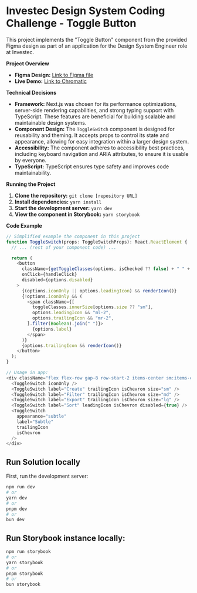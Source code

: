 # Investec Design System Coding Challenge - Toggle Button

This project implements the "Toggle Button" component from the provided Figma design as part of an application for the Design System Engineer role at Investec.

**Project Overview**

* **Figma Design:** [Link to Figma file](https://www.figma.com/design/b5NswTkSDEC3igrYkqfdf4/IDS---Assessment-(2024-11-13-Jaco-Kotzee)?node-id=1-9954&t=8AkGpGfa2JEYZbYv-1)
* **Live Demo:** [Link to Chromatic](https://673b9400d5550feb1975d271-swykolwanc.chromatic.com/?path=/story/ui-toggleswitch--default)

**Technical Decisions**

* **Framework:** Next.js was chosen for its performance optimizations, server-side rendering capabilities, and strong typing support with TypeScript. These features are beneficial for building scalable and maintainable design systems.
* **Component Design:** The `ToggleSwitch` component is designed for reusability and theming. It accepts props to control its state and appearance, allowing for easy integration within a larger design system.
* **Accessibility:** The component adheres to accessibility best practices, including keyboard navigation and ARIA attributes, to ensure it is usable by everyone.
* **TypeScript:** TypeScript ensures type safety and improves code maintainability.

**Running the Project**

1. **Clone the repository:** `git clone [repository URL]`
2. **Install dependencies:** `yarn install`
3. **Start the development server:** `yarn dev`
4. **View the component in Storybook:** `yarn storybook`

**Code Example**

```typescript
// Simplified example the component in this project
function ToggleSwitch(props: ToggleSwitchProps): React.ReactElement {
  // ... (rest of your component code) ...

  return (
    <button 
      className={getToggleClasses(options, isChecked ?? false) + " " + toggleClasses.outerSize[options.size ?? "sm"]}
      onClick={handleClick}
      disabled={options.disabled}
    >
      {(options.iconOnly || options.leadingIcon) && renderIcon()} 
      {!options.iconOnly && (
        <span className={[
          toggleClasses.innerSize[options.size ?? "sm"],
          options.leadingIcon && "ml-2", 
          options.trailingIcon && "mr-2", 
        ].filter(Boolean).join(" ")}>
          {options.label} 
        </span>
      )}
      {options.trailingIcon && renderIcon()} 
    </button>
  );
}

// Usage in app:
<div className="flex flex-row gap-8 row-start-2 items-center sm:items-center">
  <ToggleSwitch iconOnly />
  <ToggleSwitch label="Create" trailingIcon isChevron size="sm" />
  <ToggleSwitch label="Filter" trailingIcon isChevron size="md" />
  <ToggleSwitch label="Export" trailingIcon isChevron size="lg" />
  <ToggleSwitch label="Sort" leadingIcon isChevron disabled={true} />
  <ToggleSwitch
    appearance="subtle"
    label="Subtle"
    trailingIcon
    isChevron
  />
</div>
```

## Run Solution locally

First, run the development server:

```bash
npm run dev
# or
yarn dev
# or
pnpm dev
# or
bun dev
```

## Run Storybook instance locally:

```bash
npm run storybook
# or
yarn storybook
# or
pnpm storybook
# or
bun storybook
```



